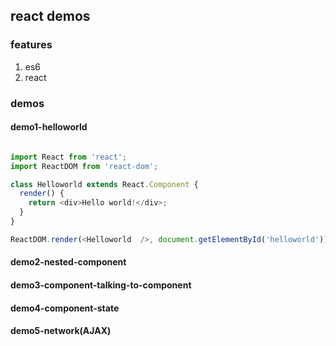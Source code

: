 ## react demos

### features
1. es6
2. react

### demos
#### demo1-helloworld
```javascript

import React from 'react';
import ReactDOM from 'react-dom';

class Helloworld extends React.Component {
  render() {
    return <div>Hello world!</div>;
  }
}

ReactDOM.render(<Helloworld  />, document.getElementById('helloworld'));

```
#### demo2-nested-component
#### demo3-component-talking-to-component
#### demo4-component-state
#### demo5-network(AJAX)


